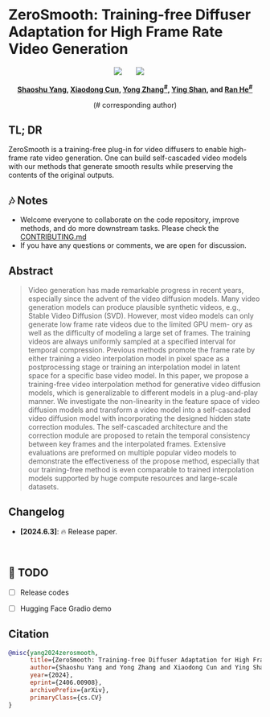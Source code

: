 # ZeroSmooth: Training-free Diffuser Adaptation for High Frame Rate Video Generation


<div align="center">

 <a href='https://arxiv.org/abs/2406.00908'><img src='https://img.shields.io/badge/ArXiv-2310.07702-red'></a> &nbsp;&nbsp;&nbsp;&nbsp;&nbsp;
 <a href='https://ssyang2020.github.io/zerosmooth.github.io/'><img src='https://img.shields.io/badge/Project-Page-Green'></a> &nbsp;&nbsp;&nbsp;&nbsp;&nbsp;

[comment]: <> ( <a href='https://github.com/YingqingHe/ScaleCrafter-ptl'><img src='https://img.shields.io/badge/lightning version-code-blue'></a> &nbsp;&nbsp;&nbsp;&nbsp;&nbsp;[![Replicate]&#40;https://replicate.com/cjwbw/scalecrafter/badge&#41;]&#40;https://replicate.com/cjwbw/scalecrafter&#41; )
 

**[Shaoshu Yang](https://github.com/ssyang1999), [Xiaodong Cun](http://vinthony.github.io/), [Yong Zhang<sup>#](https://yzhang2016.github.io), [Ying Shan](https://scholar.google.com/citations?hl=zh-CN&user=4oXBp9UAAAAJ), and [Ran He<sup>#](https://rhe-web.github.io/)**

(# corresponding author)

[comment]: <> (<img src=assets/pics/video.gif>)

[comment]: <> (Input: "A beautiful girl on a boat"; Resolution: 2048 x 1152.)

[comment]: <> (<br><br>)

[comment]: <> (<img src=assets/pics/img.jpg>)

[comment]: <> (Input: "Miniature house with plants in the potted area, hyper realism, dramatic ambient lighting, high detail"; Resolution: 4096 x 4096.)

[comment]: <> (<br><br>)

[comment]: <> (<img src=assets/pics/anyres.jpg>)

[comment]: <> (Arbitrary higher-resolution generation based on SD 2.1.)

[comment]: <> (<br><br>)
</div>

## TL; DR
ZeroSmooth is a training-free plug-in for video diffusers to enable high-frame rate video generation. One can build self-cascaded video models with our methods that generate smooth results while preserving the contents of the original outputs.

## :notes: Notes
- Welcome everyone to collaborate on the code repository, improve methods, and do more downstream tasks. Please check the [CONTRIBUTING.md](https://github.com/YingqingHe/ScaleCrafter/blob/main/CONTRIBUTING.md)
- If you have any questions or comments, we are open for discussion.

## Abstract
> Video generation has made remarkable progress in recent years, especially since the advent of the video diffusion models. Many video generation models can produce plausible synthetic videos, e.g., Stable Video Diffusion (SVD). However, most video models can only generate low frame rate videos due to the limited GPU mem- ory as well as the difficulty of modeling a large set of frames. The training videos are always uniformly sampled at a specified interval for temporal compression. Previous methods promote the frame rate by either training a video interpolation model in pixel space as a postprocessing stage or training an interpolation model in latent space for a specific base video model. In this paper, we propose a training-free video interpolation method for generative video diffusion models, which is generalizable to different models in a plug-and-play manner. We investigate the non-linearity in the feature space of video diffusion models and transform a video model into a self-cascaded video diffusion model with incorporating the designed hidden state correction modules. The self-cascaded architecture and the correction module are proposed to retain the temporal consistency between key frames and the interpolated frames. Extensive evaluations are preformed on multiple popular video models to demonstrate the effectiveness of the propose method, especially that our training-free method is even comparable to trained interpolation models supported by huge compute resources and large-scale datasets.


## Changelog
- __[2024.6.3]__: 🔥 Release paper.
<br>

## 📝 TODO
- [ ] Release codes
- [ ] Hugging Face Gradio demo


## Citation
```bib
@misc{yang2024zerosmooth,
      title={ZeroSmooth: Training-free Diffuser Adaptation for High Frame Rate Video Generation}, 
      author={Shaoshu Yang and Yong Zhang and Xiaodong Cun and Ying Shan and Ran He},
      year={2024},
      eprint={2406.00908},
      archivePrefix={arXiv},
      primaryClass={cs.CV}
}
```

[comment]: <> (## 📭 Contact)

[comment]: <> (If you have any comments or questions, feel free to contact [Yingqing He]&#40;yhebm@connect.ust.hk&#41; or [Shaoshu Yang]&#40;shaoshuyang2020@outlook.com&#41;.)